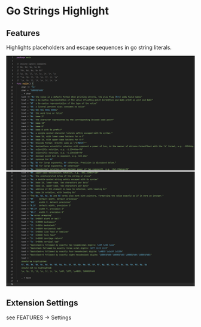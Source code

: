 # Go Strings Highlight

## Features
Highlights placeholders and escape sequences in go string literals.

![](./Screenshot_1.png)
![](./Screenshot_2.png)

## Extension Settings

see FEATURES -> Settings
